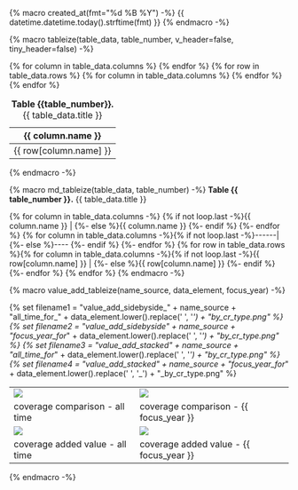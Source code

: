 {% macro created_at(fmt="%d %B %Y") -%}
{{ datetime.datetime.today().strftime(fmt) }}
{% endmacro -%}

{% macro tableize(table_data, table_number, v_header=false, tiny_header=false) -%}
<table>
    <caption><strong>Table {{table_number}}.</strong> {{ table_data.title }}</caption>
    <thead>
        <tr>
            {% for column in table_data.columns %}
                <th {% if v_header is true %} class=vt_header {% endif %}
                    {% if tiny_header is true %} class=tiny_header {% endif %}
                    text-align={{column.alignment}}>{{ column.name }}
                </th>
            {% endfor %}
        </tr>
    </thead>
    <tbody>
        {% for row in table_data.rows %}
            <tr style="background-color: {{ loop.cycle("white", "Gainsboro") }};">
                {% for column in table_data.columns %}
                    <td text-align={{column.alignment}}>{{ row[column.name] }}</td>
                {% endfor %}
            </tr>
        {% endfor %}
    </tbody>
</table>
{% endmacro -%}

{% macro md_tableize(table_data, table_number) -%}
**Table {{ table_number }}.** {{ table_data.title }}

{% for column in table_data.columns -%}
{% if not loop.last -%}{{ column.name }} | {%- else %}{{ column.name }}
{%- endif %}
{%- endfor %}
{% for column in table_data.columns -%}{% if not loop.last -%}------|{%- else %}----
{%- endif %}
{%- endfor %}
{% for row in table_data.rows %}{% for column in table_data.columns -%}{% if not loop.last -%}{{ row[column.name] }} | {%- else %}{{ row[column.name] }}
{%- endif %}
{%- endfor %}
{% endfor %}
{% endmacro -%}


{% macro value_add_tableize(name_source, data_element, focus_year) -%}

{% set filename1 = "value_add_sidebyside_" + name_source + "all_time_for_" + data_element.lower().replace(' ', '_') + "_by_cr_type.png" %}
{% set filename2 = "value_add_sidebyside_"  + name_source + "focus_year_for_" + data_element.lower().replace(' ', '_') + "_by_cr_type.png" %}
{% set filename3 = "value_add_stacked_" + name_source + "all_time_for_" + data_element.lower().replace(' ', '_') + "_by_cr_type.png" %}
{% set filename4 = "value_add_stacked_"  + name_source + "focus_year_for_" + data_element.lower().replace(' ', '_') + "_by_cr_type.png" %}

<table>
  <tr>
    <td valign="top"> <img src="{{ value_add_graphs.files[filename1].cache_filepath }}"></td>
    <td valign="top"> <img src="{{ value_add_graphs.files[filename2].cache_filepath }}"></td>
  </tr>
  <tr>
    <td>coverage comparison - all time</td>
    <td>coverage comparison - {{ focus_year }}</td>
  </tr>
<tr>
    <td valign="top"> <img src="{{ value_add_graphs.files[filename3].cache_filepath }}"></td>
    <td valign="top"> <img src="{{ value_add_graphs.files[filename4].cache_filepath }}"></td>
  </tr>
  <tr>
    <td>coverage added value - all time</td>
    <td>coverage added value - {{ focus_year }}</td>
  </tr>
 </table>

{% endmacro -%}

